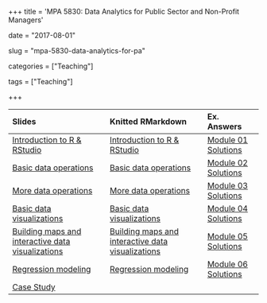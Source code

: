 +++
title = 'MPA 5830: Data Analytics for Public Sector and Non-Profit Managers'

date = "2017-08-01"

slug =  "mpa-5830-data-analytics-for-pa"

categories = ["Teaching"]

tags = ["Teaching"]

+++


| Slides | Knitted RMarkdown | Ex. Answers |
| :----  | :-----            | :-----      |
| [Introduction to R & RStudio](https://aniruhil.org/teaching/danalytics/presentations/Module01Pres.html) | [Introduction to R & RStudio](https://aniruhil.org/teaching/danalytics/Module01.html) | [Module 01 Solutions](https://aniruhil.org/teaching/danalytics/Module01_Exercises.html)| 
| [Basic data operations](https://aniruhil.org/teaching/danalytics/presentations/Module02Pres.html) | [Basic data operations](https://aniruhil.org/teaching/danalytics/Module02.html) | [Module 02 Solutions](https://aniruhil.org/teaching/danalytics/Module02_Exercises.html) |
| [More data operations](https://aniruhil.org/teaching/danalytics/presentations/Module03Pres.html) | [More data operations](https://aniruhil.org/teaching/danalytics/Module03.html) | [Module 03 Solutions](https://aniruhil.org/teaching/danalytics/Module03_Exercises.html) |
| [Basic data visualizations](https://aniruhil.org/teaching/danalytics/presentations/Module04Pres.html) | [Basic data visualizations](https://aniruhil.org/teaching/danalytics/Module04.html) | [Module 04 Solutions](https://aniruhil.org/teaching/danalytics/Module04_Exercises.html) |
| [Building maps and interactive data visualizations](https://aniruhil.org/teaching/danalytics/presentations/Module05Pres.html) | [Building maps and interactive  data visualizations](https://aniruhil.org/teaching/danalytics/Module05.html) | [Module 05 Solutions](https://aniruhil.org/teaching/danalytics/Module05_Exercises.html) |
| [Regression modeling](https://aniruhil.org/teaching/danalytics/presentations/Module06Pres.html) | [Regression modeling](https://aniruhil.org/teaching/danalytics/Module06.html) | [Module 06 Solutions](https://aniruhil.org/teaching/danalytics/Module06_Exercises.html) |
| [Case Study](https://aniruhil.org/teaching/danalytics/presentations/Module07Pres.html) |  |  |














 

